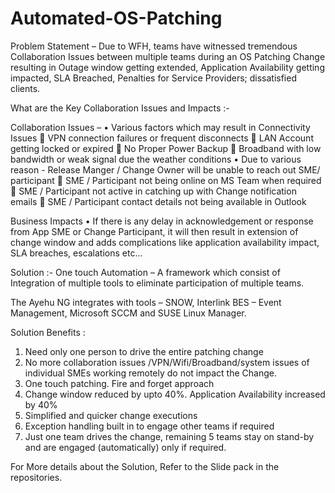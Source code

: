 # Automated-OS-Patching

Problem Statement – Due to WFH, teams have witnessed tremendous Collaboration Issues between multiple teams during an OS Patching Change resulting in Outage window getting extended, Application Availability getting impacted, SLA Breached, Penalties for Service Providers; dissatisfied clients.

What are the Key Collaboration Issues and Impacts :-

Collaboration Issues – 
•	Various factors which may result in Connectivity Issues 
	VPN connection failures or frequent disconnects
	LAN Account getting locked or expired
	No Proper Power Backup 
	 Broadband with low bandwidth or weak signal due the weather conditions 
•	Due to various reason - Release Manger / Change Owner will be unable to reach out SME/ participant
	SME / Participant not being online on MS Team when required
	SME / Participant not active in catching up with Change notification emails
	SME / Participant contact details not being available in Outlook

Business Impacts
•	If there is any delay in acknowledgement or response from App SME or Change Participant, it will  then result in extension of change window and adds complications like application availability impact, SLA breaches, escalations etc... 

Solution :- One touch Automation – A framework which consist of Integration of multiple tools to eliminate participation of multiple teams.

The Ayehu NG  integrates with tools – SNOW, Interlink BES – Event Management, Microsoft SCCM and SUSE Linux Manager.

Solution Benefits :
1.	Need  only one person to drive the entire patching change
2.	No more collaboration issues /VPN/Wifi/Broadband/system issues of  individual SMEs working remotely do  not impact the Change.
3.	One touch patching. Fire and forget approach
4.	Change window reduced by upto 40%. Application Availability increased by 40%
5.	Simplified and quicker  change executions
6.	Exception handling built in to engage other teams if required
7.	Just one team drives the change, remaining 5 teams stay on stand-by and are engaged (automatically) only if required.

For More details about the Solution, Refer to the Slide pack in the repositories. 
  


